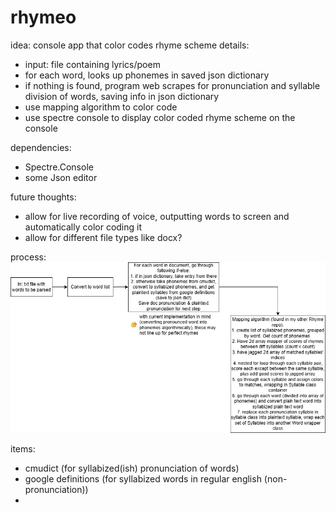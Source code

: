 # rhymeo

idea: console app that color codes rhyme scheme
details:

- input: file containing lyrics/poem
- for each word, looks up phonemes in saved json dictionary
- if nothing is found, program web scrapes for pronunciation and syllable division of words, saving info in json dictionary
- use mapping algorithm to color code
- use spectre console to display color coded rhyme scheme on the console

dependencies:

- Spectre.Console
- some Json editor

future thoughts:

- allow for live recording of voice, outputting words to screen and automatically color coding it
- allow for different file types like docx?

process:
![diagram](./diagram.png)

items:

- cmudict (for syllabized(ish) pronunciation of words)
- google definitions (for syllabized words in regular english (non-pronunciation))
-
